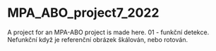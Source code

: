 # MPA_ABO_project7_2022
A project for an MPA-ABO project is made here.
01 - funkční detekce. Nefunkční když je referenční obrázek škálován, nebo rotován.
